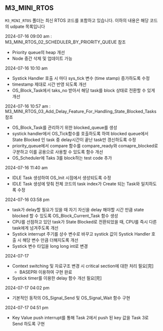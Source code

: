 ## M3_MINI_RTOS

`M3_MINI_RTOS` 폴더는 최신 RTOS 코드를 포함하고 있습니다.
이하의 내용은 해당 코드의 udpate 목록입니다

2024-07-16 09:00 am : M3_MINI_RTOS_02_SCHEDULER_BY_PRIORITY_QUEUE 참조
- Priority queue의 heap 개선
- Node 중간 삭제 및 업데이트 가능

2024-07-16 10:10 am
- Systick Handler 호출 시 마다 sys_tick 변수 (time stamp) 증가하도록 수정
- timestamp 제대로 시간 반영 되도록 개선
- OS_Block_Task에서 taks_no 받아서 해당 task를 block 상태로 전환할 수 있게 개선

2024-07-16 10:57 am : M3_MINI_RTOS_03_Add_Delay_Feature_For_Handling_State_Blocked_Tasks 참조
- OS_Block_Task를 관리하기 위한 blocked_queue를 생성
- systick handler에서 OS_Tick함수를 호출하도록 하여 blocked queue에서 State Blocked 인 task 중 delay시간이 끝난 task만 갱신하도록 수정
- priority_queue에서 compare 함수를 compare_ready와 comapre_blocked로 구분하고 이를 공용으로 사용할 수 있도록 함수 개선
- OS_Scheduler에 Taks 3를 block하는 test code 추가

2024-07-16 11:40 am
- IDLE Task 생성하여 OS_Init 시점에서 생성되도록 수정
- IDLE Task 생성에 맞춰 전체 코드의 task index가 Create 되는 Task와 일치하도록 수정 

2024-07-16 03:58 pm
- task가 delay할 필요가 있을 때 자기 자신을 delay 해야할 시간 만큼 state blocked 할 수 있도록 OS_Block_Current_Task 함수 생성
- CPU를 선점하고 있던 task가 State Blocked로 전환되었을 때, CPU를 즉시 다른 task에게 넘겨주도록 개선
- Systick interrupt 주기를 상수 변수로 바꾸고 systick 값이 Systick Handler 호출 시 해당 변수 만큼 더해지도록 개선
- Systick 변수 타입을 long long int로 변경

2024-07-17 
- Context switching 및 자료구조 변경 시 critical section에 대한 처리 필요[完]
  - BASEPRI 이용하여 구현 완료
- Systick timer를 이용한 delay 함수 개선 필요[完]

2024-07-17 04:02 pm
- 기본적인 동작의 OS_Signal_Send 및 OS_Signal_Wait 함수 구현

2024-07-17 04:51 pm
- Key Value push interrupt를 통해 Task 2에서 push 된 key 값을 Task 3로 Send 하도록 구현 
